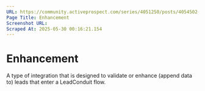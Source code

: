 ```yaml
---
URL: https://community.activeprospect.com/series/4051250/posts/4054502-activeprospect-product-glossary
Page Title: Enhancement
Screenshot URL: 
Scraped At: 2025-05-30 00:16:21.154
---
```


# Enhancement

A type of integration that is designed to validate or enhance (append data to) leads that enter a LeadConduit flow.